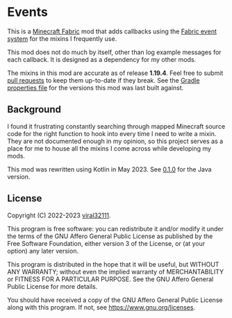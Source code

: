 # Events

This is a [Minecraft Fabric](https://fabricmc.net/) mod that adds callbacks using the [Fabric event system](https://fabricmc.net/wiki/tutorial:events) for the mixins I frequently use.

This mod does not do much by itself, other than log example messages for each callback. It is designed as a dependency for my other mods.

The mixins in this mod are accurate as of release **1.19.4**. Feel free to submit [pull requests](https://github.com/viral32111/example-mod/pulls) to keep them up-to-date if they break. See the [Gradle properties file](/gradle.properties) for the versions this mod was last built against.

## Background

I found it frustrating constantly searching through mapped Minecraft source code for the right function to hook into every time I need to write a mixin. They are not documented enough in my opinion, so this project serves as a place for me to house all the mixins I come across while developing my mods.

This mod was rewritten using Kotlin in May 2023. See [0.1.0](https://github.com/viral32111/example-mod/tree/0.1.0) for the Java version.

## License

Copyright (C) 2022-2023 [viral32111](https://viral32111.com).

This program is free software: you can redistribute it and/or modify
it under the terms of the GNU Affero General Public License as
published by the Free Software Foundation, either version 3 of the
License, or (at your option) any later version.

This program is distributed in the hope that it will be useful,
but WITHOUT ANY WARRANTY; without even the implied warranty of
MERCHANTABILITY or FITNESS FOR A PARTICULAR PURPOSE. See the
GNU Affero General Public License for more details.

You should have received a copy of the GNU Affero General Public License
along with this program. If not, see https://www.gnu.org/licenses.
